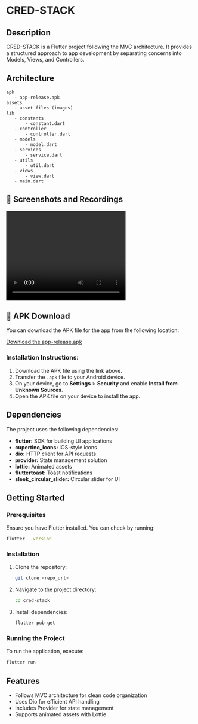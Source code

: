 # CRED-STACK

## Description

CRED-STACK is a Flutter project following the MVC architecture. It provides a structured approach to app development by separating concerns into Models, Views, and Controllers.

## Architecture

```
apk
   - app-release.apk
assets
   - asset files (images)
lib
   - constants
       - constant.dart
   - controller
       - controller.dart
   - models
       - model.dart
   - services
       - service.dart
   - utils
       - util.dart
   - views
       - view.dart
   - main.dart
```

## 📸 Screenshots and Recordings

<video width="320" height="240" controls>
  <source src="assets/screenRecording/app-screen-recording.mp4" type="video/mp4">
  Your browser does not support the video tag.
</video>

## 📲 APK Download

You can download the APK file for the app from the following location:

[Download the app-release.apk](apk/app-release.apk)

### Installation Instructions:

1. Download the APK file using the link above.
2. Transfer the `.apk` file to your Android device.
3. On your device, go to **Settings** > **Security** and enable **Install from Unknown Sources**.
4. Open the APK file on your device to install the app.

## Dependencies

The project uses the following dependencies:

- **flutter:** SDK for building UI applications
- **cupertino_icons:** iOS-style icons
- **dio:** HTTP client for API requests
- **provider:** State management solution
- **lottie:** Animated assets
- **fluttertoast:** Toast notifications
- **sleek_circular_slider:** Circular slider for UI

## Getting Started

### Prerequisites

Ensure you have Flutter installed. You can check by running:

```sh
flutter --version
```

### Installation

1. Clone the repository:
   ```sh
   git clone <repo_url>
   ```
2. Navigate to the project directory:
   ```sh
   cd cred-stack
   ```
3. Install dependencies:
   ```sh
   flutter pub get
   ```

### Running the Project

To run the application, execute:

```sh
flutter run
```

## Features

- Follows MVC architecture for clean code organization
- Uses Dio for efficient API handling
- Includes Provider for state management
- Supports animated assets with Lottie
